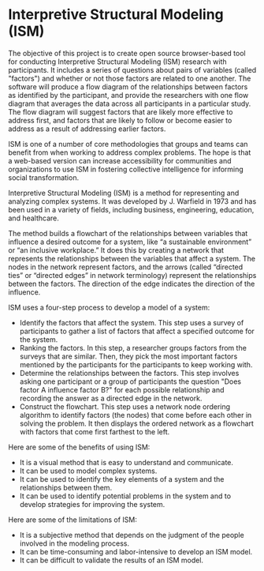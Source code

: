 # Interpretive Structural Modeling (ISM)
The objective of this project is to create open source browser-based tool for conducting Interpretive Structural Modeling (ISM) research with participants. It includes a series of questions about pairs of variables (called "factors") and whether or not those factors are related to one another. The software will produce a flow diagram of the relationships between factors as identified by the participant, and provide the researchers with one flow diagram that averages the data across all participants in a particular study. The flow diagram will suggest factors that are likely more effective to address first, and factors that are likely to follow or become easier to address as a result of addressing earlier factors.

ISM is one of a number of core methodologies that groups and teams can benefit from when working to address complex problems. The hope is that a web-based version can increase accessibility for communities and organizations to use ISM in fostering collective intelligence for informing social transformation. 

Interpretive Structural Modeling (ISM) is a method for representing and analyzing complex systems. It was developed by J. Warfield in 1973 and has been used in a variety of fields, including business, engineering, education, and healthcare.

The method builds a flowchart of the relationships between variables that influence a desired outcome for a system, like “a sustainable environment” or “an inclusive workplace.” It does this by creating a network that represents the relationships between the variables that affect a system. The nodes in the network represent factors, and the arrows (called “directed ties” or “directed edges” in network terminology) represent the relationships between the factors. The direction of the edge indicates the direction of the influence.

ISM uses a four-step process to develop a model of a system:
- Identify the factors that affect the system. This step uses a survey of participants to gather a list of factors that affect a specified outcome for the system.
- Ranking the factors. In this step, a researcher groups factors from the surveys that are similar. Then, they pick the most important factors mentioned by the participants for the participants to keep working with.
- Determine the relationships between the factors. This step involves asking one participant or a group of participants the question "Does factor A influence factor B?" for each possible relationship and recording the answer as a directed edge in the network.
- Construct the flowchart. This step uses a network node ordering algorithm to identify factors (the nodes) that come before each other in solving the problem. It then displays the ordered network as a flowchart with factors that come first farthest to the left.

Here are some of the benefits of using ISM:
- It is a visual method that is easy to understand and communicate.
- It can be used to model complex systems.
- It can be used to identify the key elements of a system and the relationships between them.
- It can be used to identify potential problems in the system and to develop strategies for improving the system.

Here are some of the limitations of ISM:
- It is a subjective method that depends on the judgment of the people involved in the modeling process.
- It can be time-consuming and labor-intensive to develop an ISM model.
- It can be difficult to validate the results of an ISM model.
